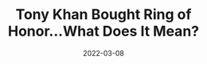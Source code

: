 ---
title: "Tony Khan Bought Ring of Honor...What Does It Mean?"
date: 2022-03-08
description: "Tony Khan Bought Ring of Honor...What Does It Mean?"
longDescription: >-
  RVS and R8TED R decide to take back a couple weeks of March for Black History Month and discuss some of the wild happenings in pro wrestling
  
  The fellas discuss:
  -Listener comments
  -Get well soon Scott Hall
  -Bobby Lashley Concussion Protocol storyline
  -Vince McMahon seeing nothing wrong with the WWE product
  -Tony Khan bought ROH
  -Cody and Brandi Rhodes leaving AEW
  -Booker T comments on black wrestling fans' reactions to WWE and AEW
  -The Black History Month Pro Wrestling Take Back
  
  Antonio Brown Eff This I'm Out Award: Cody and Brandi Rhodes
  
  Jon Jones' Freedom Memorial Award: Cain Velasquez and Tammy Sytch
  
  Cody Rhodes Neck Tattoo of Egregiousness Award: EC3, Adam Scherr and Control Your Narrative
  
  Visit ProWrestlingBlack.org for all We Comin For You Cast episodes!  Send questions or comments to WeCominForYouCast@gmail.com
  
  WCFY online ​  ​
  RVS: @FranchICE06 
  ROD: @R8TED_R
  FB Group: https://bit.ly/3iGwOMw​ 
  ​IG: https://bit.ly/2NB17ZB ​  
  
  Follow SOLC Network online
  
  Instagram: https://bit.ly/39VL542                
  Twitter: https://bit.ly/39aL395                
  Facebook: https://bit.ly/3sQn7je             
  
  To Listen to the podcast
  
  Podbean https://bit.ly/3t7SDJH            
  YouTube http://bit.ly/3ouZqJU            
  Spotify http://spoti.fi/3pwZZnJ            
  Apple http://apple.co/39rwjD1            
  Stitcher http://bit.ly/3puGQ5P            
  IHeartRadio http://ihr.fm/2L0A2y1
duration: "1:17:31"
youtubeId: "_8wpHnDp8iI"
image: "/uploads/thumbnails/_8wpHnDp8iI.jpg"
tags: ["wrestling", "ring of honor", "tony khan", "cody rhodes"]
draft: false
---